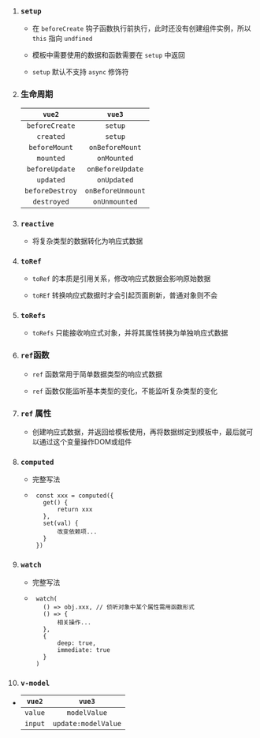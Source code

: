 1. ### `setup`

   - 在 `beforeCreate` 钩子函数执行前执行，此时还没有创建组件实例，所以 `this` 指向 `undfined`

   - 模板中需要使用的数据和函数需要在 `setup` 中返回

   - `setup` 默认不支持 `async` 修饰符

     

2. ### 生命周期

   |     `vue2`      |      `vue3`       |
   | :-------------: | :---------------: |
   | `beforeCreate`  |      `setup`      |
   |    `created`    |      `setup`      |
   |  `beforeMount`  |  `onBeforeMount`  |
   |    `mounted`    |    `onMounted`    |
   | `beforeUpdate`  | `onBeforeUpdate`  |
   |    `updated`    |    `onUpdated`    |
   | `beforeDestroy` | `onBeforeUnmount` |
   |   `destroyed`   |   `onUnmounted`   |
   
   
   
3. ### `reactive`

   - 将复杂类型的数据转化为响应式数据

      

4. ### `toRef`

   - `toRef` 的本质是引用关系，修改响应式数据会影响原始数据

   - `toREf` 转换响应式数据时才会引起页面刷新，普通对象则不会

     

5. ### `toRefs`

   - `toRefs` 只能接收响应式对象，并将其属性转换为单独响应式数据

      

6. ### `ref`函数

   - `ref` 函数常用于简单数据类型的响应式数据

   - `ref` 函数仅能监听基本类型的变化，不能监听复杂类型的变化

      

7. ### `ref` 属性

   - 创建响应式数据，并返回给模板使用，再将数据绑定到模板中，最后就可以通过这个变量操作DOM或组件

      

8. ### `computed`

   - 完整写法

   - ```vue
      const xxx = computed({
        get() {
        	return xxx
        },
        set(val) {
        	改变依赖项...
        }
      })
      ```

      
   
9. ### `watch`

   - 完整写法

   - ```vue
      watch(
        () => obj.xxx, // 侦听对象中某个属性需用函数形式
        () => {
        	相关操作...
        },
        {
        	deep: true,
        	immediate: true
        }
      )
      ```

      

10. ### `v-model`

   - | `vue2`  |       `vue3`        |
      | :-----: | :-----------------: |
      | `value` |    `modelValue`     |
      | `input` | `update:modelValue` |

      


